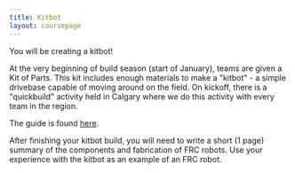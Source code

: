 ```yaml
---
title: Kitbot
layout: coursepage
---
```


You will be creating a kitbot!

At the very beginning of build season (start of January), teams are given a Kit of Parts. This kit includes enough materials to make a "kitbot" - a simple drivebase capable of moving around on the field. On kickoff, there is a "quickbuild" activity held in Calgary where we do this activity with every team in the region.

The guide is found [here](http://www.simbotics.org/resources/kitbot).

After finishing your kitbot build, you will need to write a short (1 page) summary of the components and fabrication of FRC robots. Use your experience with the kitbot as an example of an FRC robot.
